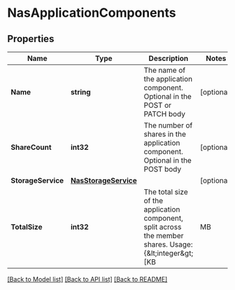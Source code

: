 # NasApplicationComponents

## Properties

Name | Type | Description | Notes
------------ | ------------- | ------------- | -------------
**Name** | **string** | The name of the application component. Optional in the POST or PATCH body | [optional] 
**ShareCount** | **int32** | The number of shares in the application component. Optional in the POST body | [optional] 
**StorageService** | [**NasStorageService**](nas_storage_service.md) |  | [optional] 
**TotalSize** | **int32** | The total size of the application component, split across the member shares. Usage: {&amp;lt;integer&amp;gt;[KB|MB|GB|TB|PB]} Optional in the POST or PATCH body | [optional] 

[[Back to Model list]](../README.md#documentation-for-models) [[Back to API list]](../README.md#documentation-for-api-endpoints) [[Back to README]](../README.md)


